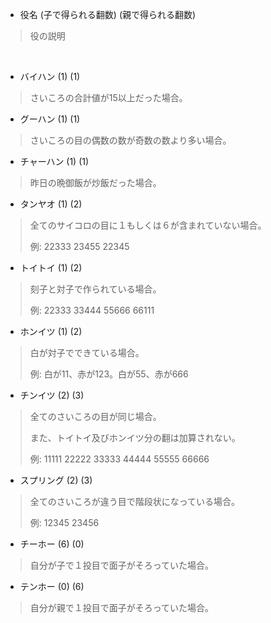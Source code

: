- 役名 (子で得られる翻数) (親で得られる翻数)

> 役の説明

<br>

- バイハン (1) (1)

> さいころの合計値が15以上だった場合。

- グーハン (1) (1)

> さいころの目の偶数の数が奇数の数より多い場合。

- チャーハン (1) (1)

> 昨日の晩御飯が炒飯だった場合。

- タンヤオ (1) (2)

> 全てのサイコロの目に１もしくは６が含まれていない場合。
>
> 例: 22333  23455  22345

- トイトイ (1) (2)

> 刻子と対子で作られている場合。
>
> 例: 22333 33444 55666 66111

- ホンイツ (1) (2)

> 白が対子でできている場合。
>
> 例: 白が11、赤が123。白が55、赤が666

- チンイツ (2) (3)

> 全てのさいころの目が同じ場合。
>
> また、トイトイ及びホンイツ分の翻は加算されない。
>
> 例: 11111  22222  33333  44444  55555 66666

- スプリング (2) (3)

> 全てのさいころが違う目で階段状になっている場合。
>
> 例: 12345  23456

- チーホー (6) (0)

> 自分が子で１投目で面子がそろっていた場合。

- テンホー (0) (6)

> 自分が親で１投目で面子がそろっていた場合。
